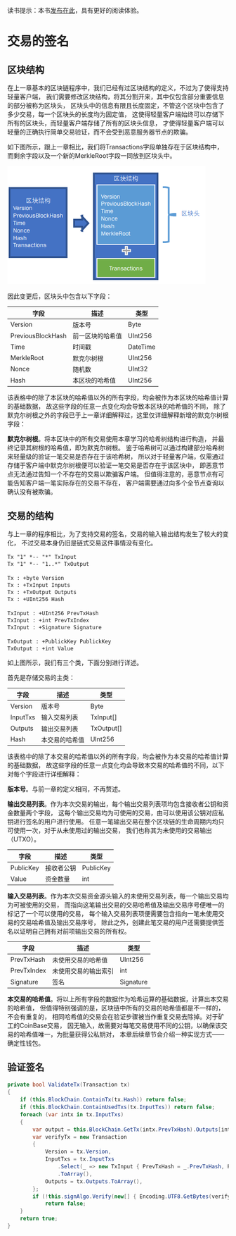 读书提示：本书[发布在此](https://book.uchaindb.com/)，具有更好的阅读体验。

# 交易的签名

## 区块结构

在上一章基本的区块链程序中，我们已经有过区块结构的定义，不过为了使得支持轻量客户端，
我们需要修改区块结构，将其分割开来，其中仅包含部分重要信息的部分被称为区块头，
区块头中的信息有限且长度固定，不管这个区块中包含了多少交易，每一个区块头的长度均为固定值，
这使得轻量客户端始终可以存储下所有的区块头，而轻量客户端存储了所有的区块头信息，
才使得轻量客户端可以轻量的正确执行简单交易验证，而不会受到恶意服务器节点的欺骗。

如下图所示，跟上一章相比，我们将Transactions字段单独存在于区块结构中，
而剩余字段以及一个新的MerkleRoot字段一同放到区块头中。

![](_images/3/block-structure.png)

因此变更后，区块头中包含以下字段：

| 字段              | 描述             | 类型     |
| ---               | ---              | ---      |
| Version           | 版本号           | Byte     |
| PreviousBlockHash | 前一区块的哈希值 | UInt256  |
| Time              | 时间戳           | DateTime |
| MerkleRoot        | 默克尔树根       | UInt256  |
| Nonce             | 随机数           | UInt32   |
| Hash              | 本区块的哈希值   | UInt256  |

<!-- code:ClassicBlockChain/Entity/Block.cs -->

该表格中的除了本区块的哈希值以外的所有字段，均会被作为本区块的哈希值计算的基础数据，
故这些字段的任意一点变化均会导致本区块的哈希值的不同，
除了默克尔树根之外的字段已于上一章详细解释过，这里仅详细解释新增的默克尔树根字段：

**默克尔树根**。将本区块中的所有交易使用本章学习的哈希树结构进行构造，
并最终记录其树根的哈希值，即为默克尔树根。
鉴于哈希树可以通过构建部分哈希树来轻量级的验证一笔交易是否存在于该哈希树，
所以对于轻量客户端，仅需通过存储于客户端中默克尔树根便可以验证一笔交易是否存在于该区块中，
即恶意节点无法通过告知一个不存在的交易以欺骗客户端。
但值得注意的，恶意节点有可能告知客户端一笔实际存在的交易不存在，
客户端需要通过向多个全节点查询以确认没有被欺骗。

## 交易的结构

与上一章的程序相比，为了支持交易的签名，交易的输入输出结构发生了较大的变化，
不过交易本身仍旧是链式交易这件事情没有变化。

```plantuml
Tx "1" *-- "*" TxInput
Tx "1" *-- "1..*" TxOutput

Tx : +byte Version
Tx : +TxInput Inputs
Tx : +TxOutput Outputs
Tx : +UInt256 Hash

TxInput : +UInt256 PrevTxHash
TxInput : +int PrevTxIndex
TxInput : +Signature Signature

TxOutput : +PublickKey PublickKey
TxOutput : +int Value
```

如上图所示，我们有三个类，下面分别进行详述。

首先是存储交易的主类：

| 字段     | 描述           | 类型       |
| ---      | ---            | ---        |
| Version  | 版本号         | Byte       |
| InputTxs | 输入交易列表   | TxInput[]  |
| Outputs  | 输出交易列表   | TxOutput[] |
| Hash     | 本交易的哈希值 | UInt256    |

<!-- code:ClassicBlockChain/Entity/Transaction.cs -->

该表格中的除了本交易的哈希值以外的所有字段，均会被作为本交易的哈希值计算的基础数据，
故这些字段的任意一点变化均会导致本交易的哈希值的不同，以下对每个字段进行详细解释：

**版本号**。与前一章的定义相同，不再赘述。

**输出交易列表**。作为本次交易的输出，每个输出交易列表项均包含接收者公钥和资金数量两个字段，
这每个输出交易均为可使用的交易，由可以使用该公钥对应私钥进行签名的用户进行使用。
任意一笔输出交易在整个区块链的生命周期内均只可使用一次，对于从未使用过的输出交易，
我们也称其为未使用的交易输出（UTXO）。

| 字段      | 描述       | 类型      |
| ---       | ---        | ---       |
| PublicKey | 接收者公钥 | PublicKey |
| Value     | 资金数量   | int       |

<!-- code:ClassicBlockChain/Entity/TxOutput.cs -->

**输入交易列表**。作为本次交易资金源头输入的未使用交易列表，每一个输出交易均为可被使用的交易，
而指向这笔输出交易的交易哈希值及输出交易序号便唯一的标记了一个可以使用的交易，
每个输入交易列表项便需要包含指向一笔未使用交易的交易哈希值及输出交易序号，
除此之外，创建此笔交易的用户还需要提供签名以证明自己拥有对前项输出交易的所有权。

| 字段        | 描述                 | 类型      |
| ---         | ---                  | ---       |
| PrevTxHash  | 未使用交易的哈希值   | UInt256   |
| PrevTxIndex | 未使用交易的输出索引 | int       |
| Signature   | 签名                 | Signature |

<!-- code:ClassicBlockChain/Entity/TxInput.cs -->

**本交易的哈希值**。将以上所有字段的数据作为哈希运算的基础数据，计算出本交易的哈希值，
但值得特别强调的是，区块链中所有的交易的哈希值都是不一样的，不会有重复的，
相同哈希值的交易会在验证步骤被当作重复交易去除掉。对于矿工的CoinBase交易，
因无输入，故需要对每笔交易使用不同的公钥，以确保该交易的哈希值唯一，为批量获得公私钥对，
本章后续章节会介绍一种实现方式——确定性钱包。

## 验证签名

```cs
private bool ValidateTx(Transaction tx)
{
    if (this.BlockChain.ContainTx(tx.Hash)) return false;
    if (this.BlockChain.ContainUsedTxs(tx.InputTxs)) return false;
    foreach (var intx in tx.InputTxs)
    {
        var output = this.BlockChain.GetTx(intx.PrevTxHash).Outputs[intx.PrevTxIndex];
        var verifyTx = new Transaction
        {
            Version = tx.Version,
            InputTxs = tx.InputTxs
                .Select(_ => new TxInput { PrevTxHash = _.PrevTxHash, PrevTxIndex = _.PrevTxIndex })
                .ToArray(),
            Outputs = tx.Outputs.ToArray(),
        };
        if (!this.signAlgo.Verify(new[] { Encoding.UTF8.GetBytes(verifyTx.HashContent) }, output.PublicKey, intx.Signature))
            return false;
    }
    return true;
}
```
<!-- code:ClassicBlockChain/Core/Engine.cs -->

